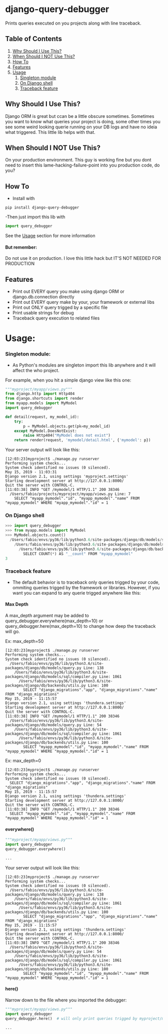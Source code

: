 # django-query-debugger
Prints queries executed on you projects along with line traceback.

## Table of Contents
1. [Why Should I Use This?](#why-should-i-use-this?)
2. [When Should I NOT Use This?](#when-should-i-not-use-this)
3. [How To](#how-to)
4. [Features](#features)
5. [Usage](#usage)
    1. [Singleton module](#singleton-module)
    2. [On Django shell](#on-django-shell)
    3. [Traceback feature](#traceback-feature)

## Why Should I Use This?

Django ORM is great but ccan be a little obscure sometimes. Sometimes you want to know what queries your project is doing, some other times you see some weird looking querie running on your DB logs and have no ideia what triggered. This little lib helps with that.

## When Should I NOT Use This?

On your production environment. This guy is working fine but you dont need to insert this lame-hacking-failure-point into you production code, do you?


## How To
- Install with
```
pip install django-query-debugger
```

-Then just import this lib with

```python
import query_debugger
```
See the [Usage](#usage) section for more information

#### But remember:

Do not use it on production. I love this little hack but IT'S NOT NEEDED FOR PRODUCTION


## Features

- Print out EVERY query you make using django ORM or django.db.connection directly
- Print out EVERY query make by your, your framework or external libs
- Print out ONLY query trigged by a specific file
- Print usable strings for debug
- Traceback query execution to related files

# Usage:

### Singleton module:
- As Python's modules are singleton import this lib anywhere and it will affect the who project.

For example, when you hit a simple django view like this one:
```python
"""myproject/myapp/views.py"""
from django.http import Http404
from django.shortcuts import render
from myapp.models import MyModel
import query_debugger

def detail(request, my_model_id):
    try:
        p = MyModel.objects.get(pk=my_model_id)
    except MyModel.DoesNotExist:
        raise Http404("MyModel does not exist")
    return render(request, 'mymodel/detail.html', {'mymodel': p})
```

Your server output will look like this:
```
[12:03:23]myproject$ ./manage.py runserver
Performing system checks...
System check identified no issues (0 silenced).
May 15, 2019 - 11:03:31
Django version 2.1, using settings 'myproject.settings'
Starting development server at http://127.0.0.1:8000/
Quit the server with CONTROL-C.
[11:03:38] INFO "GET /mymodel/1 HTTP/1.1" 200 38346
  /Users/fabio/projects/myproject/myapp/views.py Line: 7
    SELECT "myapp_mymodel"."id", "myapp_mymodel"."name" FROM "myapp_mymodel" WHERE "myapp_mymodel"."id" = 1
```

### On Django shell
```python
>>> import query_debugger
>>> from myapp.models import MyModel
>>> MyModel.objects.count()
  /Users/fabio/envs/py36/lib/python3.6/site-packages/django/db/models/sql/query.py Line: 483
    /Users/fabio/envs/py36/lib/python3.6/site-packages/django/db/models/sql/compiler.py Line: 1061
      /Users/fabio/envs/py36/lib/python3.6/site-packages/django/db/backends/utils.py Line: 100
        SELECT COUNT(*) AS "__count" FROM "myapp_mymodel"
3
```

### Traceback feature
- The default behavior is to traceback only queries trigged by your code, ommiting queries trigged by the framework or libraries. However, if you want you can expand to any querie trigged anywhere like this:

#### Max Depth

A max_depth argument may be added to query_debugger.everywhere(max_depth=10) or query_debugger.here(max_depth=10) to change how deep the traceback will go.

Ex: max_depth=50
```
[12:03:23]myproject$ ./manage.py runserver
Performing system checks...
System check identified no issues (0 silenced).
  /Users/fabio/envs/py36/lib/python3.6/site-packages/django/db/models/query.py Line: 138
    /Users/fabio/envs/py36/lib/python3.6/site-packages/django/db/models/sql/compiler.py Line: 1061
      /Users/fabio/envs/py36/lib/python3.6/site-packages/django/db/backends/utils.py Line: 100
        SELECT "django_migrations"."app", "django_migrations"."name" FROM "django_migrations"
May 15, 2019 - 11:15:57
Django version 2.1, using settings 'thundera.settings'
Starting development server at http://127.0.0.1:8000/
Quit the server with CONTROL-C.
[11:03:38] INFO "GET /mymodel/1 HTTP/1.1" 200 38346
  /Users/fabio/envs/py36/lib/python3.6/site-packages/django/db/models/query.py Line: 54
    /Users/fabio/envs/py36/lib/python3.6/site-packages/django/db/models/sql/compiler.py Line: 1061
      /Users/fabio/envs/py36/lib/python3.6/site-packages/django/db/backends/utils.py Line: 100
        SELECT "myapp_mymodel"."id", "myapp_mymodel"."name" FROM "myapp_mymodel" WHERE "myapp_mymodel"."id" = 1
```

Ex: max_depth=0
```
[12:03:23]myproject$ ./manage.py runserver
Performing system checks...
System check identified no issues (0 silenced).
  SELECT "django_migrations"."app", "django_migrations"."name" FROM "django_migrations"
May 15, 2019 - 11:15:57
Django version 2.1, using settings 'thundera.settings'
Starting development server at http://127.0.0.1:8000/
Quit the server with CONTROL-C.
[11:03:38] INFO "GET /mymodel/1 HTTP/1.1" 200 38346
  SELECT "myapp_mymodel"."id", "myapp_mymodel"."name" FROM "myapp_mymodel" WHERE "myapp_mymodel"."id" = 1
```

#### everywhere()

```python
"""myproject/myapp/views.py"""
import query_debugger
query_debugger.everywhere()

...
```

Your server output will look like this:
```
[12:03:23]myproject$ ./manage.py runserver
Performing system checks...
System check identified no issues (0 silenced).
  /Users/fabio/envs/py36/lib/python3.6/site-packages/django/db/models/query.py Line: 138
    /Users/fabio/envs/py36/lib/python3.6/site-packages/django/db/models/sql/compiler.py Line: 1061
      /Users/fabio/envs/py36/lib/python3.6/site-packages/django/db/backends/utils.py Line: 100
        SELECT "django_migrations"."app", "django_migrations"."name" FROM "django_migrations"
May 15, 2019 - 11:15:57
Django version 2.1, using settings 'thundera.settings'
Starting development server at http://127.0.0.1:8000/
Quit the server with CONTROL-C.
[11:03:38] INFO "GET /mymodel/1 HTTP/1.1" 200 38346
  /Users/fabio/envs/py36/lib/python3.6/site-packages/django/db/models/query.py Line: 54
    /Users/fabio/envs/py36/lib/python3.6/site-packages/django/db/models/sql/compiler.py Line: 1061
      /Users/fabio/envs/py36/lib/python3.6/site-packages/django/db/backends/utils.py Line: 100
        SELECT "myapp_mymodel"."id", "myapp_mymodel"."name" FROM "myapp_mymodel" WHERE "myapp_mymodel"."id" = 1
```

#### here()

Narrow down to the file where you imported the debugger:
```python
"""myproject/myapp/views.py"""
import query_debugger
query_debugger.here()  # will only print queries trigged by myproject/myapp/views.py

...
```